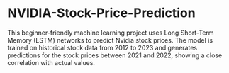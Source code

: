 # NVIDIA-Stock-Price-Prediction
This beginner-friendly machine learning project uses Long Short-Term Memory (LSTM) networks to predict Nvidia stock prices. The model is trained on historical stock data from 2012 to 2023 and generates predictions for the stock prices between 2021 and 2022, showing a close correlation with actual values.
